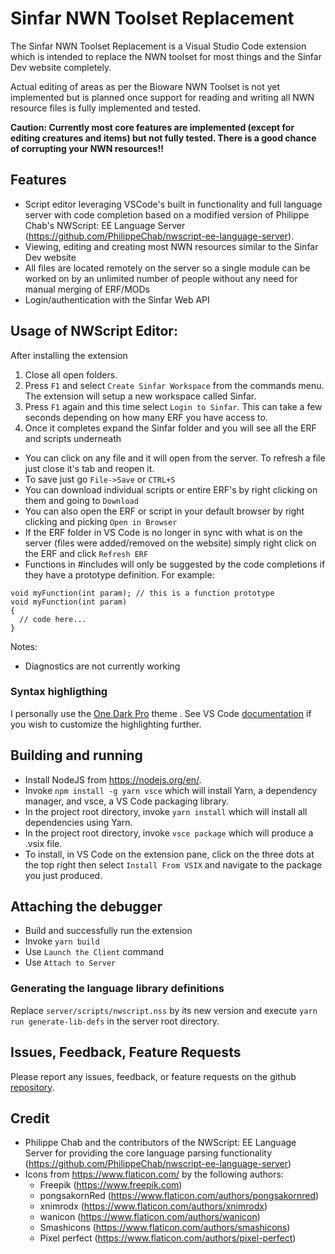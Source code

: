 # Sinfar NWN Toolset Replacement

The Sinfar NWN Toolset Replacement is a Visual Studio Code extension which is intended to replace the NWN toolset for most things and the Sinfar Dev website completely.

Actual editing of areas as per the Bioware NWN Toolset is not yet implemented but is planned once support for reading and writing all NWN resource files is fully implemented and tested.

**Caution: Currently most core features are implemented (except for editing creatures and items) but not fully tested. There is a good chance of corrupting your NWN resources!!**

## Features

- Script editor leveraging VSCode's built in functionality and full language server with code completion based on a modified version of Philippe Chab's NWScript: EE Language Server (https://github.com/PhilippeChab/nwscript-ee-language-server).
- Viewing, editing and creating most NWN resources similar to the Sinfar Dev website
- All files are located remotely on the server so a single module can be worked on by an unlimited number of people without any need for manual merging of ERF/MODs
- Login/authentication with the Sinfar Web API

## Usage of NWScript Editor:

After installing the extension

1. Close all open folders.
2. Press `F1` and select `Create Sinfar Workspace` from the commands menu. The extension will setup a new workspace called Sinfar.
3. Press `F1` again and this time select `Login to Sinfar`. This can take a few seconds depending on how many ERF you have access to.
4. Once it completes expand the Sinfar folder and you will see all the ERF and scripts underneath

- You can click on any file and it will open from the server. To refresh a file just close it's tab and reopen it.
- To save just go `File->Save` or `CTRL+S`
- You can download individual scripts or entire ERF's by right clicking on them and going to `Download`
- You can also open the ERF or script in your default browser by right clicking and picking `Open in Browser`
- If the ERF folder in VS Code is no longer in sync with what is on the server (files were added/removed on the website) simply right click on the ERF and click `Refresh ERF`
- Functions in #includes will only be suggested by the code completions if they have a prototype definition. For example:

```
void myFunction(int param); // this is a function prototype
void myFunction(int param)
{
  // code here...
}
```

Notes:

- Diagnostics are not currently working

### Syntax highligthing

I personally use the [One Dark Pro](https://marketplace.visualstudio.com/items?itemName=zhuangtongfa.Material-theme) theme . See VS Code [documentation](https://code.visualstudio.com/docs/getstarted/themes) if you wish to customize the highlighting further.

## Building and running

- Install NodeJS from https://nodejs.org/en/.
- Invoke `npm install -g yarn vsce` which will install Yarn, a dependency manager, and vsce, a VS Code packaging library.
- In the project root directory, invoke `yarn install` which will install all dependencies using Yarn.
- In the project root directory, invoke `vsce package` which will produce a .vsix file.
- To install, in VS Code on the extension pane, click on the three dots at the top right then select `Install From VSIX` and navigate to the package you just produced.

## Attaching the debugger

- Build and successfully run the extension
- Invoke `yarn build`
- Use `Launch the Client` command
- Use `Attach to Server`

### Generating the language library definitions

Replace `server/scripts/nwscript.nss` by its new version and execute `yarn run generate-lib-defs` in the server root directory.

## Issues, Feedback, Feature Requests

Please report any issues, feedback, or feature requests on the github [repository](https://github.com/nelak2/nwscript-sinfar-language-server).

## Credit

- Philippe Chab and the contributors of the NWScript: EE Language Server for providing the core language parsing functionality (https://github.com/PhilippeChab/nwscript-ee-language-server)
- Icons from https://www.flaticon.com/ by the following authors:
  - Freepik (https://www.freepik.com)
  - pongsakornRed (https://www.flaticon.com/authors/pongsakornred)
  - xnimrodx (https://www.flaticon.com/authors/xnimrodx)
  - wanicon (https://www.flaticon.com/authors/wanicon)
  - Smashicons (https://www.flaticon.com/authors/smashicons)
  - Pixel perfect (https://www.flaticon.com/authors/pixel-perfect)
